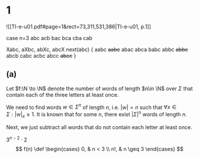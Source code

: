 # 1
![[TI-e-u01.pdf#page=1&rect=73,311,531,386|TI-e-u01, p.1]]


case n=3
abc
acb
bac
bca
cba
cab

Xabc, aXbc, abXc, abcX 
next(abc) {
	aabc
	~~aabc~~
	abac
	abca
	babc
	abbc
	~~abbc~~
	abcb
	cabc
	acbc
	abcc
	~~abcc~~
}


## (a)
Let $f:\N \to \N$ denote the number of words of length $n\in \N$ over $\Sigma$ that contain each of the three letters at least once.

We need to find words $w\in \Sigma^n$ of length $n$, i.e. $|w|=n$ such that $\forall x \in \Sigma : |w|_x \geq 1$. It is known that for some $n$, there exist $|\Sigma|^n$ words of length $n$. 


Next, we just subtract all words that do not contain each letter at least once.

$3^{n-2}\cdot2$
$$
f(n) \def \begin{cases}
0, & n < 3 \\
n!, & n \geq 3
\end{cases}
$$

